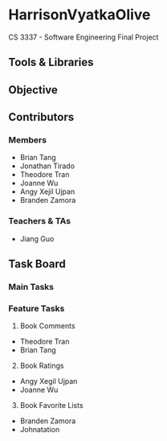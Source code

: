 # HarrisonVyatkaOlive


CS 3337 - Software Engineering Final Project

## Tools & Libraries


## Objective

## Contributors

### Members
- Brian Tang
- Jonathan Tirado
- Theodore Tran
- Joanne Wu
- Angy Xejil Ujpan
- Branden Zamora

### Teachers & TAs
- Jiang Guo

## Task Board

### Main Tasks

### Feature Tasks
1. Book Comments
  - Theodore Tran
  - Brian Tang

2. Book Ratings
  - Angy Xegil Ujpan
  - Joanne Wu

3. Book Favorite Lists
  - Branden Zamora
  - Johnatation 

